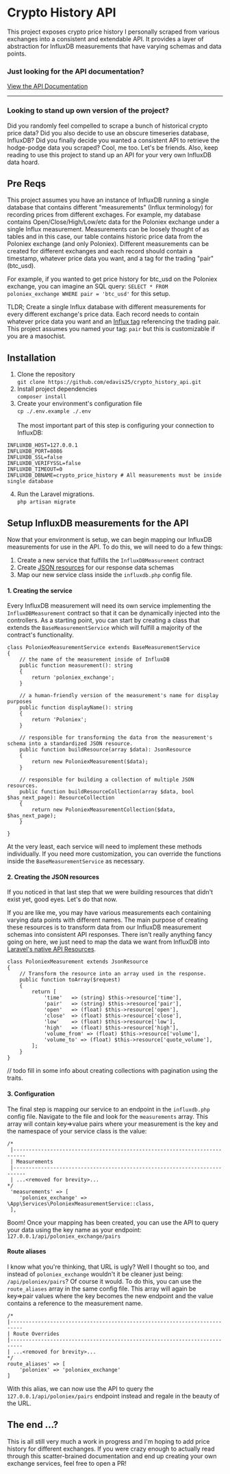 # Crypto History API
This project exposes crypto price history I personally scraped from various exchanges into a consistent and extendable API. It provides a layer of abstraction for InfluxDB measurements that have varying schemas and data points.


### Just looking for the API documentation?
[View the API Documentation](https://edavis25.github.io/crypto_history_api/)

___ 
### Looking to stand up own version of the project?
Did you randomly feel compelled to scrape a bunch of historical crypto price data? Did you also decide to use an obscure timeseries database, InfluxDB? Did you finally decide you wanted a consistent API to retrieve the hodge-podge data you scraped? Cool, me too. Let's be friends. Also, keep reading to use this project to stand up an API for your very own InfluxDB data hoard.

## Pre Reqs
This project assumes you have an instance of InfluxDB running a single database that contains different "measurements" (Influx terminology) for recording prices from different exchages. For example, my database contains Open/Close/High/Low/etc data for the Poloniex exchange under a single Influx measurement. Measurements can be loosely thought of as tables and in this case, our table contains historic price data from the Poloniex exchange (and only Poloniex). Different measurements can be created for different exchanges and each record should contain a timestamp, whatever price data you want, and a tag for the trading "pair" (btc_usd).

For example, if you wanted to get price history for btc_usd on the Poloniex exchange, you can imagine an SQL query: `SELECT * FROM poloniex_exchange WHERE pair = 'btc_usd'` for this setup.

TLDR; Create a single Influx database with different measurements for every different exchange's price data. Each record needs to contain whatever price data you want and an [Influx tag](https://docs.influxdata.com/influxdb/v1.8/concepts/glossary/#tag-key) referencing the trading pair. This project assumes you named your tag: `pair` but this is customizable if you are a masochist.

## Installation
1. Clone the repository<br>`git clone https://github.com/edavis25/crypto_history_api.git`
2. Install project dependencies<br>`composer install`
3. Create your environment's configuration file
<br>`cp ./.env.example ./.env`
<br><br> The most important part of this step is configuring your connection to InfluxDB:
```
INFLUXDB_HOST=127.0.0.1
INFLUXDB_PORT=8086
INFLUXDB_SSL=false
INFLUXDB_VERIFYSSL=false
INFLUXDB_TIMEOUT=0
INFLUXDB_DBNAME=crypto_price_history # All measurements must be inside single database
```
4. Run the Laravel migrations.
<br>`php artisan migrate`

## Setup InfluxDB measurements for the API
Now that your environment is setup, we can begin mapping our InfluxDB measurements for use in the API. To do this, we will need to do a few things:
1. Create a new service that fulfills the `InfluxDBMeasurement` contract
2. Create [JSON resources](https://laravel.com/docs/8.x/eloquent-resources) for our response data schemas
3. Map our new service class inside the `influxdb.php` config file.

#### 1. Creating the service
Every InfluxDB measurement will need its own service implementing the `InfluxDBMeasurement` contract so that it can be dynamically injected into the controllers. As a starting point, you can start by creating a class that extends the `BaseMeasurementService` which will fulfill a majority of the contract's functionality.
<br>
```
class PoloniexMeasurementService extends BaseMeasurementService
{
    // the name of the measurement inside of InfluxDB
    public function measurement(): string
    {
        return 'poloniex_exchange';
    }

    // a human-friendly version of the measurement's name for display purposes
    public function displayName(): string
    {
        return 'Poloniex';
    }
    
    // responsible for transforming the data from the measurement's schema into a standardized JSON resource.
    public function buildResource(array $data): JsonResource
    {
        return new PoloniexMeasurement($data);
    }

    // responsible for building a collection of multiple JSON resources.
    public function buildResourceCollection(array $data, bool $has_next_page): ResourceCollection
    {
        return new PoloniexMeasurementCollection($data, $has_next_page);
    }
   
}
```

At the very least, each service will need to implement these methods individually. If you need more customization, you can override the functions inside the `BaseMeasurementService` as necessary.

#### 2. Creating the JSON resources
If you noticed in that last step that we were building resources that didn't exist yet, good eyes. Let's do that now.

If you are like me, you may have various measurements each containing varying data points with different names. The main purpose of creating these resources is to transform data from our InfluxDB measurement schemas into consistent API responses. There isn't really anything fancy going on here, we just need to map the data we want from InfluxDB into [Laravel's native API Resources](https://laravel.com/docs/8.x/eloquent-resources).

```
class PoloniexMeasurement extends JsonResource
{
    // Transform the resource into an array used in the response.
    public function toArray($request)
    {
        return [
            'time'   => (string) $this->resource['time'],
            'pair'   => (string) $this->resource['pair'],
            'open'   => (float) $this->resource['open'],
            'close'  => (float) $this->resource['close'],
            'low'    => (float) $this->resource['low'],
            'high'   => (float) $this->resource['high'],
            'volume_from' => (float) $this->resource['volume'],
            'volume_to' => (float) $this->resource['quote_volume'],
        ];
    }
}
```

// todo fill in some info about creating collections with pagination using the traits.

#### 3. Configuration
The final step is mapping our service to an endpoint in the `influxdb.php` config file. Navigate to the file and look for the `measurements` array. This array will contain key=>value pairs where your measurement is the key and the namespace of your service class is the value:
```
/*
 |--------------------------------------------------------------------------
 | Measurements
 |--------------------------------------------------------------------------
 | ...<removed for brevity>...
*/
 'measurements' => [
    'poloniex_exchange' => \App\Services\PoloniexMeasurementService::class,
 ],
```
Boom! Once your mapping has been created, you can use the API to query your data using the key name as your endpoint:
<br> `127.0.0.1/api/poloniex_exchange/pairs`

#### Route aliases
I know what you're thinking, that URL is ugly? Well I thought so too, and instead of `poloniex_exchange` wouldn't it be cleaner just being: `/api/poloniex/pairs`? Of course it would. To do this, you can use the `route_aliases` array in the same config file. This array will again be key=>pair values where the key becomes the new endpoint and the value contains a reference to the measurement name.
```
/*
|--------------------------------------------------------------------------
| Route Overrides
|--------------------------------------------------------------------------
| ...<removed for brevity>...
*/
route_aliases' => [
    'poloniex' => 'poloniex_exchange'
]
```
With this alias, we can now use the API to query the `127.0.0.1/api/poloniex/pairs` endpoint instead and regale in the beauty of the URL.

## The end ...?
This is all still very much a work in progress and I'm hoping to add price history for different exchanges. If you were crazy enough to actually read through this scatter-brained documentation and end up creating your own exchange services, feel free to open a PR!


